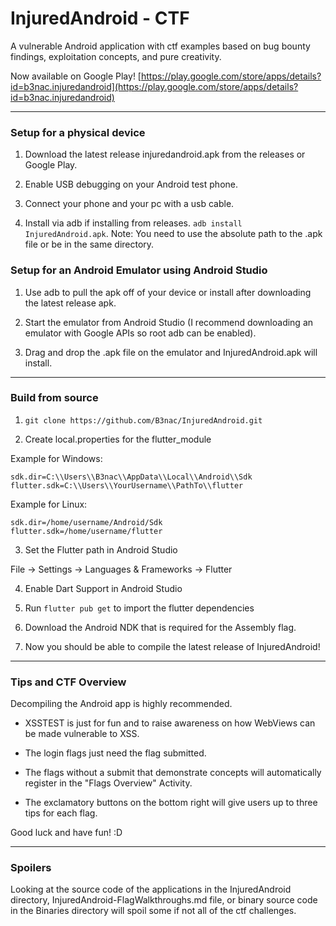 # InjuredAndroid - CTF

A vulnerable Android application with ctf examples based on bug bounty findings, exploitation concepts, and pure creativity.

Now available on Google Play! [https://play.google.com/store/apps/details?id=b3nac.injuredandroid](https://play.google.com/store/apps/details?id=b3nac.injuredandroid)

---

### Setup for a physical device

1. Download the latest release injuredandroid.apk from the releases or Google Play.

2. Enable USB debugging on your Android test phone.

3. Connect your phone and your pc with a usb cable.

4. Install via adb if installing from releases. `adb install InjuredAndroid.apk`. Note: You need to use the absolute path to the .apk file or be in the same directory.

### Setup for an Android Emulator using Android Studio

1. Use adb to pull the apk off of your device or install after downloading the latest release apk.

2. Start the emulator from Android Studio (I recommend downloading an emulator with Google APIs so root adb can be enabled).

3. Drag and drop the .apk file on the emulator and InjuredAndroid.apk will install.

---

### Build from source

1. `git clone https://github.com/B3nac/InjuredAndroid.git`

2. Create local.properties for the flutter_module

Example for Windows:


```
sdk.dir=C:\\Users\\B3nac\\AppData\\Local\\Android\\Sdk
flutter.sdk=C:\\Users\\YourUsername\\PathTo\\flutter
```

Example for Linux:

```
sdk.dir=/home/username/Android/Sdk
flutter.sdk=/home/username/flutter
```

3. Set the Flutter path in Android Studio

File -> Settings -> Languages ​​& Frameworks -> Flutter

4. Enable Dart Support in Android Studio

5. Run `flutter pub get` to import the flutter dependencies

6. Download the Android NDK that is required for the Assembly flag.

7. Now you should be able to compile the latest release of InjuredAndroid! 

---

### Tips and CTF Overview

Decompiling the Android app is highly recommended.

 - XSSTEST is just for fun and to raise awareness on how WebViews can be made vulnerable to XSS.

 - The login flags just need the flag submitted.

 - The flags without a submit that demonstrate concepts will automatically register in the "Flags Overview" Activity.

 - The exclamatory buttons on the bottom right will give users up to three tips for each flag.

 Good luck and have fun! :D

 ---

### Spoilers

Looking at the source code of the applications in the InjuredAndroid directory, InjuredAndroid-FlagWalkthroughs.md file, or binary source code in the Binaries directory will spoil some if not all of the ctf challenges.